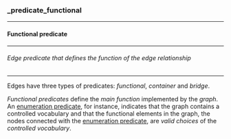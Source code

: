 ### _predicate_functional



------
#### Functional predicate



------
###### Edge predicate that defines the function of the edge relationship



------
Edges have three types of predicates: *functional*, *container* and *bridge*.

*Functional predicates* define the *main function* implemented by the *graph*. An [enumeration predicate](_predicate_enum-of.md), for instance, indicates that the graph contains a controlled vocabulary and that the functional elements in the graph, the nodes connected with the [enumeration predicate](_predicate_enum-of.md), are *valid choices* of the *controlled vocabulary*.